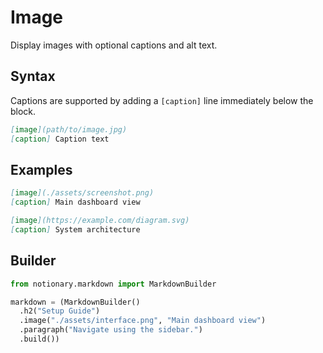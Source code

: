 # Image

Display images with optional captions and alt text.

## Syntax

Captions are supported by adding a `[caption]` line immediately below the block.

```markdown
[image](path/to/image.jpg)
[caption] Caption text
```

## Examples

```markdown
[image](./assets/screenshot.png)
[caption] Main dashboard view

[image](https://example.com/diagram.svg)
[caption] System architecture
```

## Builder

```python
from notionary.markdown import MarkdownBuilder

markdown = (MarkdownBuilder()
  .h2("Setup Guide")
  .image("./assets/interface.png", "Main dashboard view")
  .paragraph("Navigate using the sidebar.")
  .build())
```
